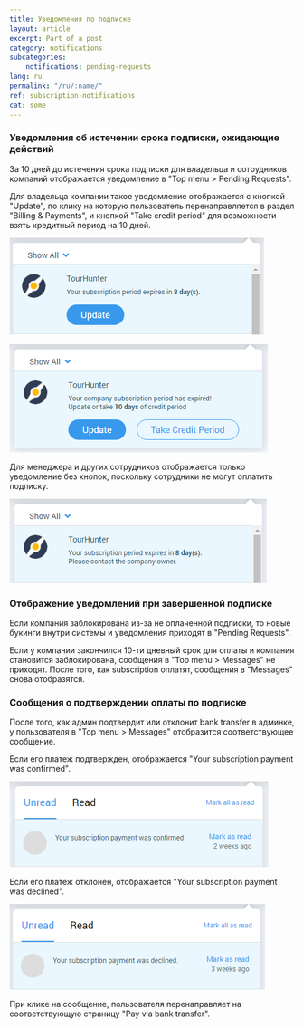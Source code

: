 ```yaml
---
title: Уведомления по подписке
layout: article
excerpt: Part of a post
category: notifications
subcategories:
    notifications: pending-requests
lang: ru
permalink: "/ru/:name/"
ref: subscription-notifications
cat: some
---
```


### **Уведомления об истечении срока подписки, ожидающие действий**

За 10 дней до истечения срока подписки для владельца и сотрудников компаний отображается уведомление в "Top menu > Pending Requests".

Для владельца компании такое уведомление отображается с кнопкой "Update", по клику на которую пользователь перенаправляется в раздел "Billing & Payments", и кнопкой "Take credit period" для возможности взять кредитный период на 10 дней.

![Subscription_notifications1](/assets/images/subscription_notifications1.png)

![Subscription_notifications2](/assets/images/subscription_notifications2.png)

Для менеджера и других сотрудников отображается только уведомление без кнопок, поскольку сотрудники не могут оплатить подписку.

![Subscription_notifications3](/assets/images/subscription_notifications3.png)

### **Отображение уведомлений при завершенной подписке**

Если компания заблокирована из-за не оплаченной подписки, то новые букинги внутри системы и уведомления приходят в "Pending Requests".

Если у компании закончился 10-ти дневный срок для оплаты и компания становится заблокирована, сообщения в "Top menu > Messages" не приходят. После того, как subscription оплатят, сообщения в "Messages" снова отобразятся.

### **Сообщения о подтверждении оплаты по подписке**

После того, как админ подтвердит или отклонит bank transfer в админке, у пользователя в "Top menu > Messages" отобразится соответствующее сообщение.

Если его платеж подтвержден, отображается "Your subscription payment was confirmed".

![Subscription_notifications4](/assets/images/subscription_notifications4.png)

Если его платеж отклонен, отображается "Your subscription payment was declined".

![Subscription_notifications5](/assets/images/subscription_notifications5.png)

При клике на сообщение, пользователя перенаправляет на соответствующую страницу "Pay via bank transfer".
